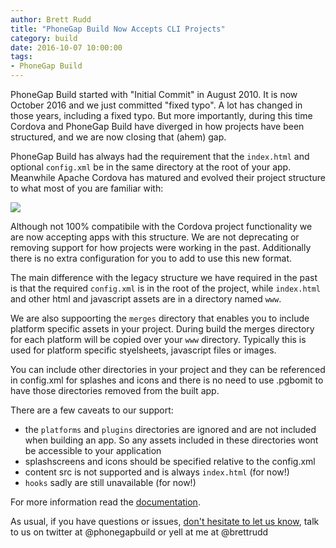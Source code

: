```yaml
---
author: Brett Rudd 
title: "PhoneGap Build Now Accepts CLI Projects"
category: build
date: 2016-10-07 10:00:00
tags:
- PhoneGap Build
---
```


PhoneGap Build started with "Initial Commit" in August 2010. It is now October 2016 and we just committed "fixed typo".  A lot has changed in those years, including a fixed typo. But more importantly, during this time Cordova and PhoneGap Build have diverged in how projects have been structured, and we are now closing that (ahem) gap.

PhoneGap Build has always had the requirement that the `index.html` and optional `config.xml` be in the same directory at the root of your app.  Meanwhile Apache Cordova has matured and evolved their project structure to what most of you are familiar with:

![](/blog/uploads/build/cli_project.png)

Although not 100% compatibile with the Cordova project functionality we are now accepting apps with this structure.  We are not deprecating or removing support for how projects were working in the past. Additionally there is no extra configuration for you to add to use this new format.

The main difference with the legacy structure we have required in the past is that the required `config.xml` is in the root of the project, while `index.html` and other html and javascript assets are in a directory named `www`.

We are also suppoorting the `merges` directory that enables you to include platform specific assets in your project.  During build the merges directory for each platform will be copied over your `www` directory.  Typically this is used for platform specific styelsheets, javascript files or images.

You can include other directories in your project and they can be referenced in config.xml for splashes and icons and there is no need to use .pgbomit to have those directories removed from the built app.

There are a few caveats to our support:

- the `platforms` and `plugins` directories are ignored and are not included when building an app. So any assets included in these directories wont be accessible to your application
- splashscreens and icons should be specified relative to the config.xml
- content src is not supported and is always `index.html` (for now!)
- `hooks` sadly are still unavailable (for now!)

For more information read the [documentation](http://docs.phonegap.com/phonegap-build/getting-started/app-project-structure/).

As usual, if you have questions or issues, [don't hesitate to let us know](https://forums.adobe.com/community/phonegap/build), talk to us on twitter at @phonegapbuild or yell at me at @brettrudd
